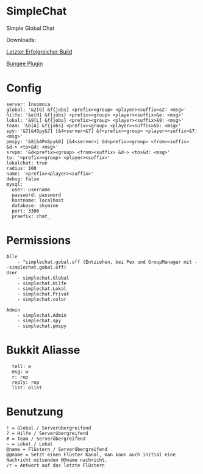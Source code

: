 SimpleChat
==========

Simple Global Chat

Downloads:

[Letzter Erfolgreicher Build](https://github.com/Calenria/SimpleChat/releases/download/v0.4.2/SimpleChat.jar)

[Bungee Plugin](https://github.com/Calenria/SimpleChat-Bungee/releases/download/v0.4.2/SimpleChat-Bungee.jar)


Config
==========
```
server: Insomnia
global: '&2[G] &f{jobs} <prefix><group> <player><suffix>&2: <msg>'
hilfe: '&e[H] &f{jobs} <prefix><group> <player><suffix>&e: <msg>'
lokal: '&9[L] &f{jobs} <prefix><group> <player><suffix>&9: <msg>'
team: '&b[A] &f{jobs} <prefix><group> <player><suffix>&b: <msg>'
spy: '&7[&4Spy&7] [&4<server>&7] &f<prefix><group> <player><suffix>&7: <msg>'
pmspy: '&8[&4PmSpy&8] [&4<server>] &d<prefix><group> <from><suffix> &d-> <to>&d: <msg>'
srvpm: '&d<prefix><group> <from><suffix> &d-> <to>&d: <msg>'
to: '<prefix><group> <player><suffix>'
lokalchat: true
radius: 100
name: '<prefix><player><suffix>'
debug: false
mysql:
  user: username
  password: password
  hostname: localhost
  database: skymine
  port: 3306
  praefix: chat_
```

Permissions
==========
```
Alle
    - ^simplechat.gobal.off (Entziehen, bei Pex und GroupManager mit - -simplechat.gobal.off)
User
    - simplechat.Global
    - simplechat.Hilfe
    - simplechat.Lokal
    - simplechat.Privat
    - simplechat.color

Admin
    - simplechat.Admin
    - simplechat.spy
    - simplechat.pmspy
```

Bukkit Aliasse
==========
```
  tell: w
  msg: w
  r: rep
  reply: rep
  list: olist
```

Benutzung
==========
```
! = Global / Serverübergreifend
? = Hilfe / Serverübergreifend
# = Team / Serverübergreifend
~ = Lokal / Lokal
@name = Flüstern / Serverübergreifend
@@name = Setzt einen Flüster Kanal, man kann auch initial eine Nachricht mitsenden @@name nachricht.
/r = Antwort auf das letzte Flüstern
```
